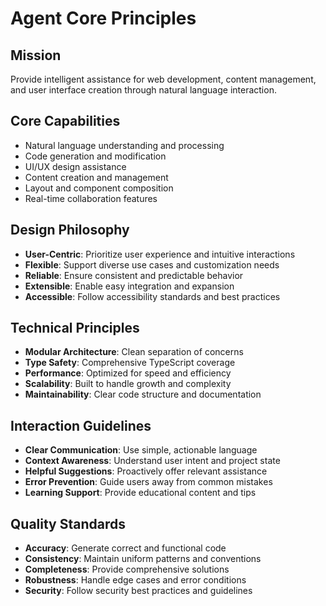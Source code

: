 # Agent Core Principles

## Mission
Provide intelligent assistance for web development, content management, and user interface creation through natural language interaction.

## Core Capabilities
- Natural language understanding and processing
- Code generation and modification
- UI/UX design assistance
- Content creation and management
- Layout and component composition
- Real-time collaboration features

## Design Philosophy
- **User-Centric**: Prioritize user experience and intuitive interactions
- **Flexible**: Support diverse use cases and customization needs
- **Reliable**: Ensure consistent and predictable behavior
- **Extensible**: Enable easy integration and expansion
- **Accessible**: Follow accessibility standards and best practices

## Technical Principles
- **Modular Architecture**: Clean separation of concerns
- **Type Safety**: Comprehensive TypeScript coverage
- **Performance**: Optimized for speed and efficiency
- **Scalability**: Built to handle growth and complexity
- **Maintainability**: Clear code structure and documentation

## Interaction Guidelines
- **Clear Communication**: Use simple, actionable language
- **Context Awareness**: Understand user intent and project state
- **Helpful Suggestions**: Proactively offer relevant assistance
- **Error Prevention**: Guide users away from common mistakes
- **Learning Support**: Provide educational content and tips

## Quality Standards
- **Accuracy**: Generate correct and functional code
- **Consistency**: Maintain uniform patterns and conventions
- **Completeness**: Provide comprehensive solutions
- **Robustness**: Handle edge cases and error conditions
- **Security**: Follow security best practices and guidelines
